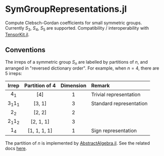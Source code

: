 # SymGroupRepresentations.jl

<!-- [![Build Status](https://github.com/Yue-Zhengyuan/SymGroupRepresentations.jl/actions/workflows/CI.yml/badge.svg?branch=main)](https://github.com/Yue-Zhengyuan/SymGroupRepresentations.jl/actions/workflows/CI.yml?query=branch%3Amain)
[![Coverage](https://codecov.io/gh/Yue-Zhengyuan/SymGroupRepresentations.jl/branch/main/graph/badge.svg)](https://codecov.io/gh/Yue-Zhengyuan/SymGroupRepresentations.jl) -->

Compute Clebsch-Gordan coefficients for small symmetric groups. Currently $S_3$, $S_4$, $S_5$ are supported. Compatibility / interoperability with [TensorKit.jl](https://github.com/Jutho/TensorKit.jl).

## Conventions

The irreps of a symmetric group $S_n$ are labelled by partitions of $n$, and arranged in "reversed dictionary order". For example, when $n = 4$, there are 5 irreps:

<center>

|   Irrep   | Partition of 4 | Dimension | Remark                  |
| :-------: | :------------: | :-------: | :---------------------- |
|   $4_1$   |      [4]       |     1     | Trivial representation  |
| $3_1 1_1$ |     [3, 1]     |     3     | Standard representation |
|   $2_2$   |     [2, 2]     |     2     |                         |
| $2_1 1_2$ |   [2, 1, 1]    |     3     |                         |
|   $1_4$   |  [1, 1, 1, 1]  |     1     | Sign representation     |

</center>

The partition of $n$ is implemented by [AbstractAlgebra.jl](https://github.com/Nemocas/AbstractAlgebra.jl). See the related docs [here](https://nemocas.github.io/AbstractAlgebra.jl/stable/ytabs/).
